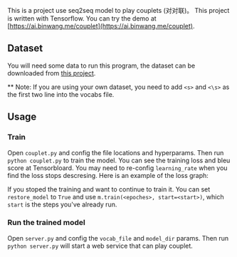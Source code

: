 
This is a project use seq2seq model to play couplets (对对联)。 This project is written with Tensorflow. You can try the demo at [https://ai.binwang.me/couplet](https://ai.binwang.me/couplet).


Dataset
-----------

You will need some data to run this program, the dataset can be downloaded from [this project](https://github.com/wb14123/couplet-dataset).

** Note: If you are using your own dataset, you need to add `<s>` and `<\s>` as the first two line into the vocabs file.

Usage
------------

### Train

Open `couplet.py` and config the file locations and hyperparams. Then run `python couplet.py` to train the model. You can see the training loss and bleu score at Tensorbloard. You may need to re-config `learning_rate` when you find the loss stops descresing. Here is an example of the loss graph:

If you stoped the training and want to continue to train it. You can set `restore_model` to `True` and use `m.train(<epoches>, start=<start>)`, which `start` is the steps you've already run.


### Run the trained model

Open `server.py` and config the `vocab_file` and `model_dir` params. Then run `python server.py` will start a web service that can play couplet.
